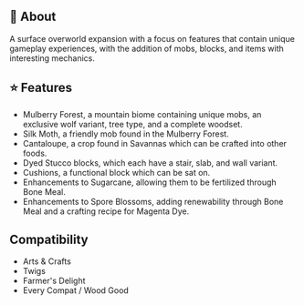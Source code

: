 ## 📕 About
A surface overworld expansion with a focus on features that contain unique gameplay experiences, with the addition of mobs, blocks, and items with interesting mechanics.

## ⭐ Features
* Mulberry Forest, a mountain biome containing unique mobs, an exclusive wolf variant, tree type, and a complete woodset.
* Silk Moth, a friendly mob found in the Mulberry Forest.
* Cantaloupe, a crop found in Savannas which can be crafted into other foods.
* Dyed Stucco blocks, which each have a stair, slab, and wall variant.
* Cushions, a functional block which can be sat on.
* Enhancements to Sugarcane, allowing them to be fertilized through Bone Meal.
* Enhancements to Spore Blossoms, adding renewability through Bone Meal and a crafting recipe for Magenta Dye.

## Compatibility
* Arts & Crafts
* Twigs
* Farmer's Delight
* Every Compat / Wood Good